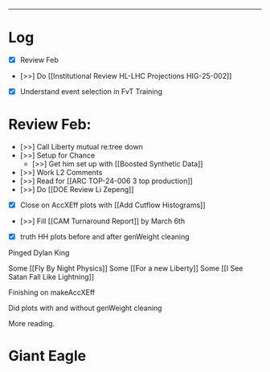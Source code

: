 
---

# Log

- [x] Review Feb
- [>>] Do [[Institutional Review HL-LHC Projections HIG-25-002]]
- [x] Understand event selection in FvT Training


# Review Feb:
- [>>] Call Liberty mutual re:tree down
- [>>] Setup for Chance
	- [>>] Get him set up with [[Boosted Synthetic Data]]
- [>>] Work L2 Comments
- [>>] Read for [[ARC TOP-24-006 3 top production]]
- [>>] Do  [[DOE Review Li Zepeng]]
- [x] Close on AccXEff plots with [[Add Cutflow Histograms]]
- [>>]  Fill [[CAM Turnaround Report]] by March 6th
- [x] truth HH plots before and after genWeight cleaning

Pinged Dylan King

Some [[Fly By Night Physics]]
Some [[For a new Liberty]]
Some [[I See Satan Fall Like Lightning]]

Finishing on makeAccXEff 

Did plots with and without genWeight cleaning

More reading.

# Giant Eagle

